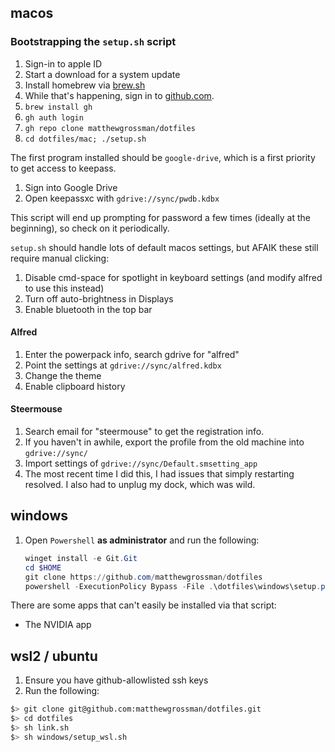 ## macos
### Bootstrapping the `setup.sh` script
1. Sign-in to apple ID
1. Start a download for a system update
1. Install homebrew via [brew.sh](brew.sh)
1. While that's happening, sign in to [github.com](github.com).
1. `brew install gh`
1. `gh auth login`
1. `gh repo clone matthewgrossman/dotfiles`
1. `cd dotfiles/mac; ./setup.sh`

The first program installed should be `google-drive`, which is a first priority to get access to keepass.
1. Sign into Google Drive
1. Open keepassxc with `gdrive://sync/pwdb.kdbx`

This script will end up prompting for password a few times (ideally at the beginning), so check on it periodically.

`setup.sh` should handle lots of default macos settings, but AFAIK these still require manual clicking:
1. Disable cmd-space for spotlight in keyboard settings (and modify alfred to use this instead)
1. Turn off auto-brightness in Displays
1. Enable bluetooth in the top bar

#### Alfred
1. Enter the powerpack info, search gdrive for "alfred"
1. Point the settings at `gdrive://sync/alfred.kdbx`
1. Change the theme
1. Enable clipboard history

#### Steermouse
1. Search email for "steermouse" to get the registration info.
1. If you haven't in awhile, export the profile from the old machine into `gdrive://sync/`
1. Import settings of `gdrive://sync/Default.smsetting_app`
1. The most recent time I did this, I had issues that simply restarting resolved. I also had to unplug my dock, which was wild.


## windows
1. Open `Powershell` **as administrator** and run the following:
    ```powershell
    winget install -e Git.Git
    cd $HOME
    git clone https://github.com/matthewgrossman/dotfiles
    powershell -ExecutionPolicy Bypass -File .\dotfiles\windows\setup.ps1
    ```

There are some apps that can't easily be installed via that script:
- The NVIDIA app

## wsl2 / ubuntu
1. Ensure you have github-allowlisted ssh keys
1. Run the following:
```bash
$> git clone git@github.com:matthewgrossman/dotfiles.git
$> cd dotfiles
$> sh link.sh
$> sh windows/setup_wsl.sh
```
